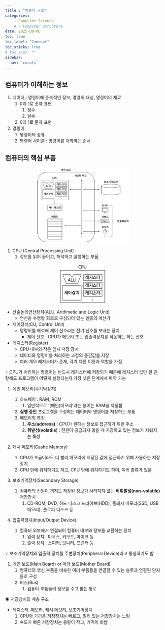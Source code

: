 ```yaml
---
title : "컴퓨터 구조"
categories:
    - Computer Science
    # - Computer Structure
date: 2025-08-06
toc: true
toc_label: "Concept"
toc_sticky: True
# toc_icon: ""
sidebar:
  nav: 'counts'
---
```


## 컴퓨터가 이해하는 정보

1. 데이터 : 명령어에 종속적인 정보, 명령의 대상, 명령어의 재료
    1. 0과 1로 숫자 표현
        1. 정수
        2. 실수
    2. 0과 1로 문자 표현
2. 명령어
    1. 명령어의 종류
    2. 명령어 사이클 : 명령어를 처리하는 순서

## 컴퓨터의 핵심 부품

<div align="center">
    <IMG SRC = "/assets/img/Computer Structure/컴퓨터 핵심 부품.png" alt = "컴퓨터 핵심 부품 이미지" width = "60%">
</div>

1. CPU (Central Processing Unit)
    1. 정보를 읽어 들이고, 해석하고 실행하는 부품

<div align="center">
    <IMG SRC = "/assets/img/Computer Structure/CPU.png" alt = "CPU 이미지" width = "30%">
</div>

- 산술논리연산장치(ALU, Arithmetic and Logic Unit)
    - 연산을 수행할 회로로 구성되어 있는 일종의 계산기
- 제어장치(CU, Control Unit)
    - 명령어를 해석해 제어 신호라는 전기 신호를 보내는 장치
        - 제어 신호 : CPU가 메모리 또는 입출력장치를 작동하는 하는 신호
- 레지스터(Register)
    - CPU 내부의 작은 임시 저장 장치
    - 데이터와 명령어를 처리하는 과정의 중간값을 저장
    - 여러 개의 레지스터가 존재, 각기 다른 이름과 역할을 가짐

💡 CPU가 처리하는 명령어는 반드시 레지스터에 저장되기 때문에 레지스터 값만 잘 관찰해도 프로그램이 어떻게 
     실행되는지 가장 낮은 단계에서 파악 가능

1. 메인 메모리(주기억장치)
    1. 하드웨어 : RAM, ROM
        1. 일반적으로 ‘(메인)메모리’라는 용어는 RAM을 지칭함
    2. **실행 중인** 프로그램을 구성하는 데이터와 명령어를 저장하는 부품
    3. 메모리의 특징
        1. **주소(address)** : CPU가 원하는 정보로 접근하기 위한 주소
        2. **휘발성(volatile)** : 전원이 공급되지 않을 때 저장하고 있는 정보가 지워지는 특성

1. 캐시 메모리(Cashe Memory)
    1. CPU가 조금이라도 더 빨리 메모리에 저장된 값에 접근하기 위해 사용하는 저장장치
    2. CPU 안에 위치하기도 하고, CPU 밖에 위치하기도 하며, 여러 종류가 있음

1. 보조기억장치(Secondary Storage)
    1. 컴퓨터의 전원이 꺼져도 저장된 정보가 사라지지 않는 **비휘발성(non-volatile)** 저장장치
        1. CD-ROM, DVD, 하드 디스크 드라이브(HDD), 플래시 메모리(SSD, USB 메모리), 플로피 디스크 등

1. 입출력장치(Input/Output Device)
    1. 컴퓨터 외부에서 연결되어 컴퓨터 내부와 정보를 교환하는 장치
        1. 입력 장치 : 마우스, 키보드, 마이크 등
        2. 출력 장치 : 스피커, 모니터, 프린터 등

💡 보조기억장치와 입출력 장치를 주변장치(Peripheral Device)라고 통칭하기도 함

1. 메인 보드(Main Board) or 마더 보드(Mother Board)
    1. 컴퓨터의 핵심 부품을 비슷한 여러 부품들을 연결할 수 있는 슬롯과 연결된 단자들로 구성
    2. 버스(Bus)
        1. 컴퓨터 부품들이 정보를 주고 받는 통로

◉ 저장창치의 계층 구조

- 레지스터, 메모리, 캐시 메모리, 보조기억장치
    1. CPU와 가까운 저장장치는 빠르고, 멀리 있는 저장장치는 느림
    2. 속도가 빠른 저장장치는 용량이 작고, 가격이 비쌈